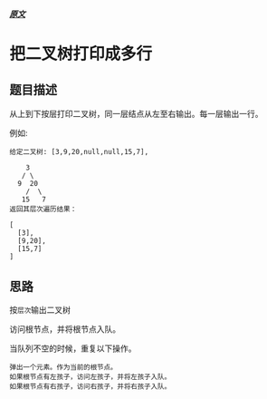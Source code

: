 ##### [原文](https://leetcode-cn.com/problems/cong-shang-dao-xia-da-yin-er-cha-shu-ii-lcof/solution/mian-shi-ti-32-ii-cong-shang-dao-xia-da-yin-er-c-5/)

# 把二叉树打印成多行

## 题目描述

从上到下按层打印二叉树，同一层结点从左至右输出。每一层输出一行。

例如:
```
给定二叉树: [3,9,20,null,null,15,7],

    3
   / \
  9  20
    /  \
   15   7
返回其层次遍历结果：

[
  [3],
  [9,20],
  [15,7]
]
```
 
## 思路

按`层次`输出二叉树

访问根节点，并将根节点入队。

当队列不空的时候，重复以下操作。
```
弹出一个元素。作为当前的根节点。
如果根节点有左孩子，访问左孩子，并将左孩子入队。
如果根节点有右孩子，访问右孩子，并将右孩子入队。
```
